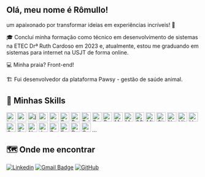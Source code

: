 ## Olá, meu nome é Rômullo!

um apaixonado por transformar ideias em experiências incríveis! 🚀

🎓 Concluí minha formação como técnico em desenvolvimento de sistemas na ETEC Drª Ruth Cardoso em 2023 e, atualmente, estou me graduando em sistemas para internet na USJT de forma online.

💻 Minha praia? Front-end!

🏗 Fui desenvolvedor da plataforma Pawsy - gestão de saúde animal.

## 🚀 Minhas Skills

<div>
  <img height="24" src="https://img.shields.io/badge/HTML5-E34F26?style=for-the-badge&logo=html5&logoColor=white" alt="html 5" title="html 5"/>
<img height="24" src="https://img.shields.io/badge/CSS3-1572B6?style=for-the-badge&logo=css3&logoColor=white" alt="css 3" title="css 3"/>
<img height="24" src="https://img.shields.io/badge/JavaScript-F7DF1E?style=for-the-badge&logo=javascript&logoColor=black" alt="javascript" title="javascript" />
<img height="24" src="https://img.shields.io/badge/Node.js-43853D?style=for-the-badge&logo=node.js&logoColor=white" alt="nodeJS" title="nodeJS"/>
<img height="24" src="https://img.shields.io/badge/TypeScript-007ACC?style=for-the-badge&logo=typescript&logoColor=white" alt="typescritp" title="typescript"/>
<img height="24" src="https://img.shields.io/badge/React-20232A?style=for-the-badge&logo=react&logoColor=61DAFB" alt="React" title="React"/>
<img height="24" src="https://img.shields.io/badge/React_Native-20232A?style=for-the-badge&logo=react&logoColor=61DAFB" alt="React Native" title="React Native"/>
<img height="24" src="https://img.shields.io/badge/Tailwind_CSS-38B2AC?style=for-the-badge&logo=tailwind-css&logoColor=white" alt="Tailwind CSS" title="Tailwind CSS"/>
<img height="24" src="https://img.shields.io/badge/Bootstrap-563D7C?style=for-the-badge&logo=bootstrap&logoColor=white" alt="Bootstrap" title="Bootstrap"/>
<img height="24" src="https://img.shields.io/badge/React_Router-CA4245?style=for-the-badge&logo=react-router&logoColor=white" alt="React Router" title="React Router"/>
<img height="24" src="https://img.shields.io/badge/MySQL-00000F?style=for-the-badge&logo=mysql&logoColor=white" alt="MySQL" title="MySQL"/>
<img height="24" src="https://img.shields.io/badge/MongoDB-4EA94B?style=for-the-badge&logo=mongodb&logoColor=white" alt="MongoDB" title="MongoDB"/>
<img height="24" src="https://img.shields.io/badge/SQLite-07405E?style=for-the-badge&logo=sqlite&logoColor=white" alt="SQLite" title="SQLite"/>
<img height="24" src="https://img.shields.io/badge/Microsoft_Office-D83B01?style=for-the-badge&logo=microsoft-office&logoColor=white" alt="Microsoft Office" title="Microsoft Office"/>
<img height="24" src="https://img.shields.io/badge/GIT-E34F26?style=for-the-badge&logo=git&logoColor=white" alt="Git" title="Git"/>
<img height="24" src="https://img.shields.io/badge/Next-black?style=for-the-badge&logo=next.js&logoColor=white" alt="NextJs" title="NextJs"/> 
<img height="24" src="https://img.shields.io/badge/vite-%23646CFF.svg?style=for-the-badge&logo=vite&logoColor=white" alt="Vite" title="Vite"/> 
<img height="24" src="https://img.shields.io/badge/vercel-%23000000.svg?style=for-the-badge&logo=vercel&logoColor=white" alt="Vercel" title="Vercel"/> 
<img height="24" src="https://img.shields.io/badge/Supabase-3ECF8E?style=for-the-badge&logo=supabase&logoColor=white" alt="Supabase" title="Supabase"/> 
<img height="24" src="https://img.shields.io/badge/expo-1C1E24?style=for-the-badge&logo=expo&logoColor=#D04A37" alt="Expo" title="Expo"/> 
<img height="24" src="https://img.shields.io/badge/express.js-%23404d59.svg?style=for-the-badge&logo=express&logoColor=%2361DAFB" alt="NextJs" title="NextJS"/> 
<img height="24" src="https://img.shields.io/badge/JWT-black?style=for-the-badge&logo=JSON%20web%20tokens" alt="JWT" title="JWT"/> 
<img height="24" src="https://img.shields.io/badge/redis-%23DD0031.svg?style=for-the-badge&logo=redis&logoColor=white" alt="Redis" title="Redis"/> 
<img height="24" src="https://img.shields.io/badge/fastify-%23000000.svg?style=for-the-badge&logo=fastify&logoColor=white" alt="Fastify" title="Fastify"/> 
<img height="24" src="https://img.shields.io/badge/docker-%230db7ed.svg?style=for-the-badge&logo=docker&logoColor=white" alt="Docker" title="Docker"/> 
<img height="24" src="https://img.shields.io/badge/chatGPT-74aa9c?style=for-the-badge&logo=openai&logoColor=white" alt="OpenAI" title="OpenAI"/> 
...
</div>

## 🗺 Onde me encontrar

[![Linkedin](https://img.shields.io/badge/-romullomelo-blue?style=flat-square&logo=Linkedin&logoColor=white&link=romullomelo)](https://linkedin.com/in/romullomelo)
[![Gmail Badge](https://img.shields.io/badge/-romullomelo0130@gmail.com-006bed?style=flat-square&logo=Gmail&logoColor=white&link=mailto:SEU-EMAIL)](mailto:romullomelo0130@gmail.com)
[![GitHub](https://img.shields.io/github/followers/rom013?label=seguir&style=social)](https://github.com/rom013)
